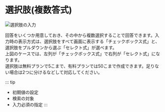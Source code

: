 # 選択肢(複数答式)
![選択肢の入力](parts/select2.gif)

回答をいくつか用意しておき、その中から複数選択することで回答できます。入力時の表示方式は、選択肢をすべて画面に表示する「チェックボックス式」と、選択肢をプルダウンから選ぶ「セレクト式」が選べます。  
上図のケースでは、左列が「チェックボックス式」で右列が「セレクト式」になります。  
選択肢は無料プランで5こまで、有料プランでは50こまで作成できます。足りない場合は2つに分けるなどして対応してください。  

::: tip
- 初期値の設定
- 検索の対象
- 入力必須の指定
:::
